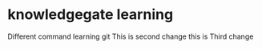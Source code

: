 # knowledgegate learning 
Different command
learning git
This is second change
this is Third change
